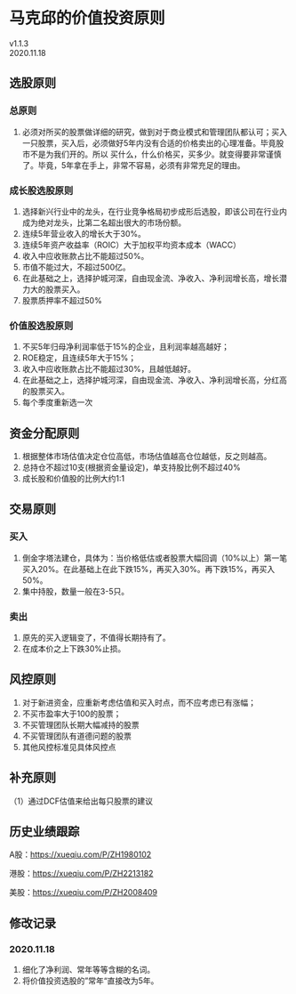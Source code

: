 # 马克邱的价值投资原则
v1.1.3  
2020.11.18

## 选股原则

### 总原则

1. 必须对所买的股票做详细的研究，做到对于商业模式和管理团队都认可；买入一只股票，买入后，必须做好5年内没有合适的价格卖出的心理准备。毕竟股市不是为我们开的。所以 买什么，什么价格买，买多少。就变得要非常谨慎了。毕竟，5年拿在手上，非常不容易，必须有非常充足的理由。

### 成长股选股原则

1. 选择新兴行业中的龙头，在行业竞争格局初步成形后选股，即该公司在行业内成为绝对龙头，比第二名超出很大的市场份额。
2. 连续5年营业收入的增长大于30%。
3. 连续5年资产收益率（ROIC）大于加权平均资本成本（WACC）
4. 收入中应收账款占比不能超过50%。
5. 市值不能过大，不超过500亿。
6. 在此基础之上，选择护城河深，自由现金流、净收入、净利润增长高，增长潜力大的股票买入。
7. 股票质押率不超过50%

### 价值股选股原则

1. 不买5年归母净利润率低于15%的企业，且利润率越高越好；
2. ROE稳定，且连续5年大于15%；
3. 收入中应收账款占比不能超过30%，且越低越好。
4. 在此基础之上，选择护城河深，自由现金流、净收入、净利润增长高，分红高的股票买入。
5. 每个季度重新选一次

## 资金分配原则

1. 根据整体市场估值决定仓位高低，市场估值越高仓位越低，反之则越高。
2. 总持仓不超过10支(根据资金量设定)，单支持股比例不超过40%
3. 成长股和价值股的比例大约1:1

## 交易原则

### 买入

1. 倒金字塔法建仓，具体为：当价格低估或者股票大幅回调（10%以上）第一笔买入20%。在此基础上在此下跌15%，再买入30%。再下跌15%，再买入50%。
2. 集中持股，数量一般在3-5只。

### 卖出

1. 原先的买入逻辑变了，不值得长期持有了。
2. 在成本价之上下跌30%止损。

## 风控原则

1. 对于新进资金，应重新考虑估值和买入时点，而不应考虑已有涨幅；
2. 不买市盈率大于100的股票；
3. 不买管理团队长期大幅减持的股票
4. 不买管理团队有道德问题的股票
5. 其他风控标准见具体风控点

## 补充原则

（1）通过DCF估值来给出每只股票的建议

## 历史业绩跟踪

A股：https://xueqiu.com/P/ZH1980102

港股：https://xueqiu.com/P/ZH2213182

美股：https://xueqiu.com/P/ZH2008409



## 修改记录

### 2020.11.18

1. 细化了净利润、常年等等含糊的名词。
2. 将价值投资选股的”常年“直接改为5年。
